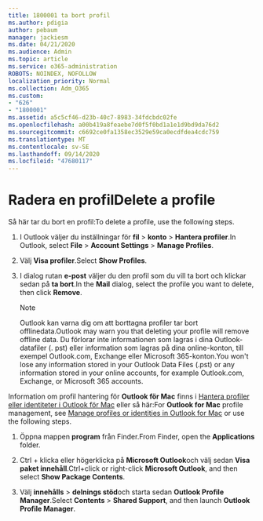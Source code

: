 ```yaml
---
title: 1800001 ta bort profil
ms.author: pdigia
author: pebaum
manager: jackiesm
ms.date: 04/21/2020
ms.audience: Admin
ms.topic: article
ms.service: o365-administration
ROBOTS: NOINDEX, NOFOLLOW
localization_priority: Normal
ms.collection: Adm_O365
ms.custom:
- "626"
- "1800001"
ms.assetid: a5c5cf46-d23b-40c7-8983-34fdcbdc02fe
ms.openlocfilehash: a00b419a8feaebe7d0f5f0bd1a1e1d9bd9da76d2
ms.sourcegitcommit: c6692ce0fa1358ec3529e59ca0ecdfdea4cdc759
ms.translationtype: MT
ms.contentlocale: sv-SE
ms.lasthandoff: 09/14/2020
ms.locfileid: "47680117"
---
```

# <a name="delete-a-profile"></a><span data-ttu-id="e041b-102">Radera en profil</span><span class="sxs-lookup"><span data-stu-id="e041b-102">Delete a profile</span></span>

<span data-ttu-id="e041b-103">Så här tar du bort en profil:</span><span class="sxs-lookup"><span data-stu-id="e041b-103">To delete a profile, use the following steps.</span></span>
  
1. <span data-ttu-id="e041b-104">I Outlook väljer du inställningar för **fil** \> **konto** \> **Hantera profiler**.</span><span class="sxs-lookup"><span data-stu-id="e041b-104">In Outlook, select **File** \> **Account Settings** \> **Manage Profiles**.</span></span>

2. <span data-ttu-id="e041b-105">Välj **Visa profiler**.</span><span class="sxs-lookup"><span data-stu-id="e041b-105">Select **Show Profiles**.</span></span>

3. <span data-ttu-id="e041b-106">I dialog rutan **e-post** väljer du den profil som du vill ta bort och klickar sedan på **ta bort**.</span><span class="sxs-lookup"><span data-stu-id="e041b-106">In the **Mail** dialog, select the profile you want to delete, then click **Remove**.</span></span>

    > [!NOTE]
    > <span data-ttu-id="e041b-107">Outlook kan varna dig om att borttagna profiler tar bort offlinedata.</span><span class="sxs-lookup"><span data-stu-id="e041b-107">Outlook may warn you that deleting your profile will remove offline data.</span></span> <span data-ttu-id="e041b-108">Du förlorar inte informationen som lagras i dina Outlook-datafiler (. pst) eller information som lagras på dina online-konton, till exempel Outlook.com, Exchange eller Microsoft 365-konton.</span><span class="sxs-lookup"><span data-stu-id="e041b-108">You won't lose any information stored in your Outlook Data Files (.pst) or any information stored in your online accounts, for example Outlook.com, Exchange, or Microsoft 365 accounts.</span></span>
  
<span data-ttu-id="e041b-109">Information om profil hantering för **Outlook för Mac** finns i [Hantera profiler eller identiteter i Outlook för Mac](https://support.office.com/article/fed2a955-74df-4a24-bef6-78a426958c4c.aspx) eller så här:</span><span class="sxs-lookup"><span data-stu-id="e041b-109">For **Outlook for Mac** profile management, see [Manage profiles or identities in Outlook for Mac](https://support.office.com/article/fed2a955-74df-4a24-bef6-78a426958c4c.aspx) or use the following steps.</span></span>
  
1. <span data-ttu-id="e041b-110">Öppna mappen **program** från Finder.</span><span class="sxs-lookup"><span data-stu-id="e041b-110">From Finder, open the **Applications** folder.</span></span>

2. <span data-ttu-id="e041b-111">Ctrl + klicka eller högerklicka på **Microsoft Outlook**och välj sedan **Visa paket innehåll**.</span><span class="sxs-lookup"><span data-stu-id="e041b-111">Ctrl+click or right-click **Microsoft Outlook**, and then select **Show Package Contents**.</span></span>

3. <span data-ttu-id="e041b-112">Välj **innehålls** \> **delnings stöd**och starta sedan **Outlook Profile Manager**.</span><span class="sxs-lookup"><span data-stu-id="e041b-112">Select **Contents** \> **Shared Support**, and then launch **Outlook Profile Manager**.</span></span>
